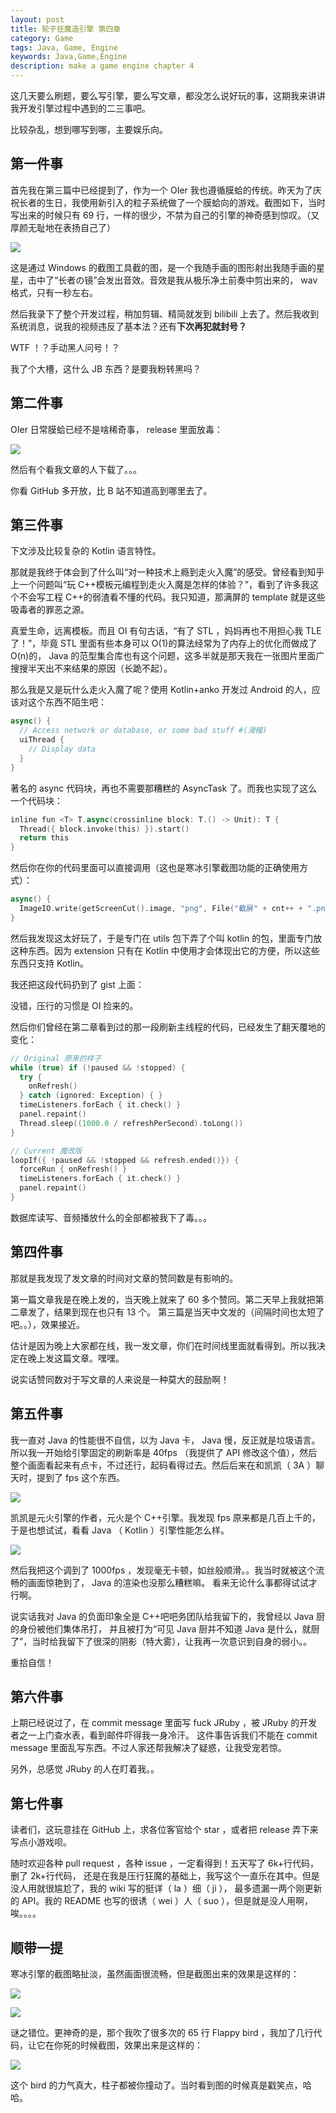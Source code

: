 ```yaml
---
layout: post
title: 轮子狂魔造引擎 第四章
category: Game
tags: Java, Game, Engine
keywords: Java,Game,Engine
description: make a game engine chapter 4
---
```


这几天要么刷题，要么写引擎，要么写文章，都没怎么说好玩的事，这期我来讲讲我开发引擎过程中遇到的二三事吧。

比较杂乱，想到哪写到哪，主要娱乐向。

## 第一件事

首先我在第三篇中已经提到了，作为一个 OIer 我也遵循膜蛤的传统。昨天为了庆祝长者的生日，我使用新引入的粒子系统做了一个膜蛤向的游戏。截图如下，当时写出来的时候只有 69 行，一样的很少，不禁为自己的引擎的神奇感到惊叹。（又厚颜无耻地在表扬自己了）

![](https://coding.net/u/ice1000/p/Images/git/raw/master/blog-img/old/game/4/1.png)

这是通过 Windows 的截图工具截的图，是一个我随手画的图形射出我随手画的星星，击中了“长者の镜”会发出音效。音效是我从极乐净土前奏中剪出来的， wav 格式，只有一秒左右。

然后我录下了整个开发过程，稍加剪辑、精简就发到 bilibili 上去了。然后我收到系统消息，说我的视频违反了基本法？还有**下次再犯就封号？**

WTF ！？手动黑人问号！？

我了个大槽，这什么 JB 东西？是要我粉转黑吗？

## 第二件事
OIer 日常膜蛤已经不是啥稀奇事， release 里面放毒：

![](https://coding.net/u/ice1000/p/Images/git/raw/master/blog-img/old/game/4/0.png)

然后有个看我文章的人下载了。。。

你看 GitHub 多开放，比 B 站不知道高到哪里去了。

## 第三件事
下文涉及比较复杂的 Kotlin 语言特性。

那就是我终于体会到了什么叫“对一种技术上瘾到走火入魔”的感受。曾经看到知乎上一个问题叫“玩 C++模板元编程到走火入魔是怎样的体验？”，看到了许多我这个不会写工程 C++的弱渣看不懂的代码。我只知道，那满屏的 template 就是这些吸毒者的罪恶之源。

真爱生命，远离模板。而且 OI 有句古话，“有了 STL ，妈妈再也不用担心我 TLE 了！”，毕竟 STL 里面有些本身可以 O(1)的算法经常为了内存上的优化而做成了 O(n)的， Java 的范型集合库也有这个问题，这多半就是那天我在一张图片里面广搜搜半天出不来结果的原因（长跪不起）。

那么我是又是玩什么走火入魔了呢？使用 Kotlin+anko 开发过 Android 的人，应该对这个东西不陌生吧：

```swift
async() {
  // Access network or database, or some bad stuff #(滑稽)
  uiThread {
    // Display data
  }
}
```

著名的 async 代码块，再也不需要那糟糕的 AsyncTask 了。而我也实现了这么一个代码块：

```swift
inline fun <T> T.async(crossinline block: T.() -> Unit): T {
  Thread({ block.invoke(this) }).start()
  return this
}
```

然后你在你的代码里面可以直接调用（这也是寒冰引擎截图功能的正确使用方式）：

```swift
async() {
  ImageIO.write(getScreenCut().image, "png", File("截屏" + cnt++ + ".png"));
}
```

然后我发现这太好玩了，于是专门在 utils 包下弄了个叫 kotlin 的包，里面专门放这种东西。因为 extension 只有在 Kotlin 中使用才会体现出它的方便，所以这些东西只支持 Kotlin。

我还把这段代码扔到了 gist 上面：
 
<script src="https://gist.github.com/ice1000/16d851883e0ac61f905cbb891d20a155.js"></script>

没错，压行的习惯是 OI 捡来的。

然后你们曾经在第二章看到过的那一段刷新主线程的代码，已经发生了翻天覆地的变化：

```swift
// Original 原来的样子
while (true) if (!paused && !stopped) {
  try {
    onRefresh()
  } catch (ignored: Exception) { }
  timeListeners.forEach { it.check() }
  panel.repaint()
  Thread.sleep((1000.0 / refreshPerSecond).toLong())
}

// Current 魔改版
loopIf({ !paused && !stopped && refresh.ended()}) {
  forceRun { onRefresh() }
  timeListeners.forEach { it.check() }
  panel.repaint()
}
```

数据库读写、音频播放什么的全部都被我下了毒。。。

## 第四件事
那就是我发现了发文章的时间对文章的赞同数是有影响的。

第一篇文章我是在晚上发的，当天晚上就来了 60 多个赞同。第二天早上我就把第二章发了，结果到现在也只有 13 个。
第三篇是当天中文发的（间隔时间也太短了吧。。），效果接近。

估计是因为晚上大家都在线，我一发文章，你们在时间线里面就看得到。所以我决定在晚上发这篇文章。嘿嘿。

说实话赞同数对于写文章的人来说是一种莫大的鼓励啊！

## 第五件事
我一直对 Java 的性能很不自信，以为 Java 卡， Java 慢，反正就是垃圾语言。所以我一开始给引擎固定的刷新率是 40fps
（我提供了 API 修改这个值），然后整个画面看起来有点卡，不过还行，起码看得过去。然后后来在和凯凯（ 3A ）聊天时，提到了 fps 这个东西。

![](https://coding.net/u/ice1000/p/Images/git/raw/master/blog-img/old/game/4/5.jpg)

凯凯是元火引擎的作者，元火是个 C++引擎。我发现 fps 原来都是几百上千的，于是也想试试，看看 Java （ Kotlin ）引擎性能怎么样。

![](https://coding.net/u/ice1000/p/Images/git/raw/master/blog-img/old/game/4/6.jpg)

然后我把这个调到了 1000fps ，发现毫无卡顿，如丝般顺滑。。我当时就被这个流畅的画面惊艳到了， Java 的渲染也没那么糟糕嘛。
看来无论什么事都得试试才行啊。

说实话我对 Java 的负面印象全是 C++吧吧务团队给我留下的，我曾经以 Java 厨的身份被他们集体吊打，
并且被打为“可见 Java 厨并不知道 Java 是什么，就厨了”，当时给我留下了很深的阴影（特大雾），让我再一次意识到自身的弱小。。

重拾自信！

## 第六件事
上期已经说过了，在 commit message 里面写 fuck JRuby ，被 JRuby 的开发者之一上门查水表，看到邮件吓得我一身冷汗。
这件事告诉我们不能在 commit message 里面乱写东西。不过人家还帮我解决了疑惑，让我受宠若惊。

另外，总感觉 JRuby 的人在盯着我。。

## 第七件事
读者们，这玩意挂在 GitHub 上，求各位客官给个 star ，或者把 release 弄下来写点小游戏呗。

随时欢迎各种 pull request ，各种 issue ，一定看得到！五天写了 6k+行代码，删了 2k+行代码，
还是在我是压行狂魔的基础上，我写这个一直乐在其中。但是没人用就很尴尬了，我的 wiki 写的挺详（ la ）细（ ji ），
最多遗漏一两个刚更新的 API。我的 README 也写的很诱（ wei ）人（ suo ），但是就是没人用啊，唉。。。。

## 顺带一提
寒冰引擎的截图略扯淡，虽然画面很流畅，但是截图出来的效果是这样的：

![](https://coding.net/u/ice1000/p/Images/git/raw/master/blog-img/old/game/4/2.png)

![](https://coding.net/u/ice1000/p/Images/git/raw/master/blog-img/old/game/4/3.png)

谜之错位。更神奇的是，那个我吹了很多次的 65 行 Flappy bird ，我加了几行代码，让它在你死的时候截图，效果出来是这样的：

![](https://coding.net/u/ice1000/p/Images/git/raw/master/blog-img/old/game/4/4.png)

这个 bird 的力气真大，柱子都被你撞动了。当时看到图的时候真是戳笑点，哈哈。








